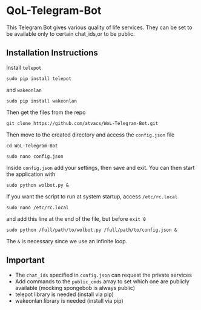 # QoL-Telegram-Bot
This Telegram Bot gives various quality of life services. They can be set to be available only to certain chat_ids,or to be public.

## Installation Instructions
Install `telepot`
```
sudo pip install telepot
```
and `wakeonlan`
```
sudo pip install wakeonlan
```
Then get the files from the repo
```
git clone https://github.com/atvacs/WoL-Telegram-Bot.git
```
Then move to the created directory and access the `config.json` file
```
cd WoL-Telegram-Bot
```
```
sudo nano config.json
```
Inside `config.json` add your settings, then save and exit. You can then start the application with
```
sudo python wolbot.py &
```
If you want the script to run at system startup, access `/etc/rc.local`
```
sudo nano /etc/rc.local
```
and add this line at the end of the file, but before `exit 0`
```
sudo python /full/path/to/wolbot.py /full/path/to/config.json & 
```
The `&` is necessary since we use an infinite loop.

## Important
* The `chat_ids` specified in `config.json` can request the private services
* Add commands to the `public_cmds` array to set which one are publicly available (mocking spongebob is always public)
* telepot library is needed (install via pip)
* wakeonlan library is needed (install via pip)

